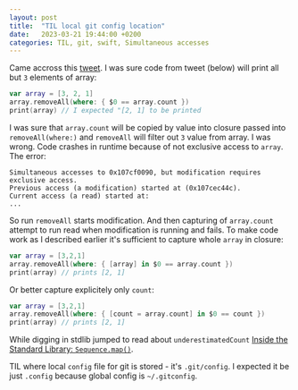 ```yaml
---
layout: post
title:  "TIL local git config location"
date:   2023-03-21 19:44:00 +0200
categories: TIL, git, swift, Simultaneous accesses
---
```

Came accross this [tweet](https://twitter.com/v_pradeilles/status/1638210113461964800?s=43&t=6rmSjK21fIpso2_vOjKRhg). I was sure code from tweet (below) will print all but `3` elements of array:
```swift
var array = [3, 2, 1]
array.removeAll(where: { $0 == array.count })
print(array) // I expected "[2, 1] to be printed
```
I was sure that `array.count` will be copied by value into closure passed into `removeAll(where:)` and `removeAll` will filter out `3` value from array.
I was wrong. Code crashes in runtime because of not exclusive access to `array`. The error:
```
Simultaneous accesses to 0x107cf0090, but modification requires exclusive access.
Previous access (a modification) started at (0x107cec44c).
Current access (a read) started at:
...
```
So run `removeAll` starts modification. And then capturing of `array.count` attempt to run read when modification is running and fails.
To make code work as I described earlier it's sufficient to capture whole `array` in closure:
```swift
var array = [3,2,1]
array.removeAll(where: { [array] in $0 == array.count })
print(array) // prints [2, 1]
```
Or better capture explicitely only `count`:
```swift
var array = [3,2,1]
array.removeAll(where: { [count = array.count] in $0 == count })
print(array) // prints [2, 1]
```

While digging in stdlib jumped to read about `underestimatedCount` [Inside the Standard Library: `Sequence.map()`](https://www.hackingwithswift.com/articles/173/inside-the-standard-library-sequence-map).


TIL where local `config` file for git is stored - it's `.git/config`. I expected it be just `.config` because global config is `~/.gitconfig`.
